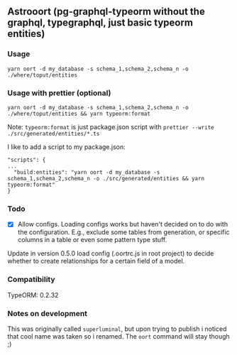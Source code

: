 ## Astrooort (pg-graphql-typeorm without the graphql, typegraphql, just basic typeorm entities)

### Usage

```
yarn oort -d my_database -s schema_1,schema_2,schema_n -o ./where/toput/entities
```

### Usage with prettier (optional)

```
yarn oort -d my_database -s schema_1,schema_2,schema_n -o ./where/toput/entities && yarn typeorm:format
```

Note: `typeorm:format` is just package.json script with `prettier --write ./src/generated/entities/*.ts`

I like to add a script to my package.json:

```
"scripts": {
...
  "build:entities": "yarn oort -d my_database -s schema_1,schema_2,schema_n -o ./src/generated/entities && yarn typeorm:format"
}
```

### Todo

- [x] Allow configs. Loading configs works but haven't decided on to do with the configuration. E.g., exclude some tables from generation, or specific columns in a table or even some pattern type stuff.

Update in version 0.5.0 load config (.oortrc.js in root project) to decide whether to create relationships for a certain field of a model.


### Compatibility

TypeORM: 0.2.32

### Notes on development

This was originally called `superluminal`, but upon trying to publish i noticed that cool name was taken so i renamed. The `oort` command will stay though ;)